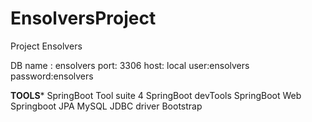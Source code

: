 # EnsolversProject
Project Ensolvers

DB name : ensolvers
port: 3306
host: local
user:ensolvers
password:ensolvers


****TOOLS*****
SpringBoot Tool suite 4
SpringBoot devTools
SpringBoot Web
Springboot JPA
MySQL JDBC driver
Bootstrap



